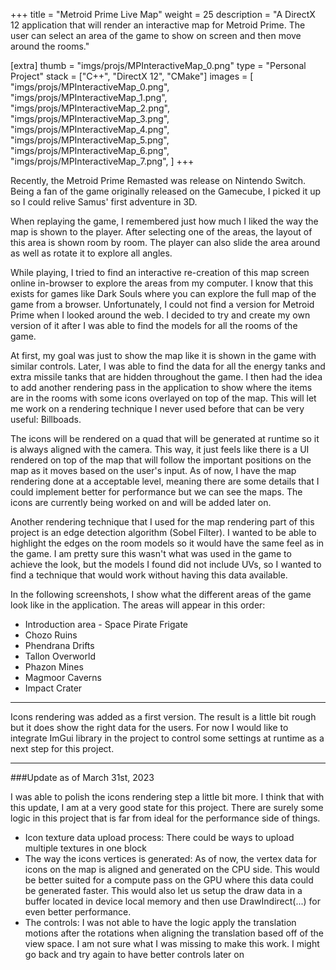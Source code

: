 +++
title = "Metroid Prime Live Map"
weight = 25
description = "A DirectX 12 application that will render an interactive map for Metroid Prime. The user can select an area of the game to show on screen and then move around the rooms."

[extra]
thumb = "imgs/projs/MPInteractiveMap_0.png"
type = "Personal Project"
stack = ["C++", "DirectX 12", "CMake"]
images = [
    "imgs/projs/MPInteractiveMap_0.png",
    "imgs/projs/MPInteractiveMap_1.png",
    "imgs/projs/MPInteractiveMap_2.png",
    "imgs/projs/MPInteractiveMap_3.png",
    "imgs/projs/MPInteractiveMap_4.png",
    "imgs/projs/MPInteractiveMap_5.png",
    "imgs/projs/MPInteractiveMap_6.png",
    "imgs/projs/MPInteractiveMap_7.png",
]
+++

Recently, the Metroid Prime Remasted was release on Nintendo Switch. Being a fan of the game originally released on the Gamecube, I picked it up so I could relive Samus' first adventure in 3D.

When replaying the game, I remembered just how much I liked the way the map is shown to the player. After selecting one of the areas, the layout of this area is shown room by room. The player can also slide the area around as well as rotate it to explore all angles.

While playing, I tried to find an interactive re-creation of this map screen online in-browser to explore the areas from my computer. I know that this exists for games like Dark Souls where you can explore the full map of the game from a browser. Unfortunately, I could not find a version for Metroid Prime when I looked around the web. I decided to try and create my own version of it after I was able to find the models for all the rooms of the game.

At first, my goal was just to show the map like it is shown in the game with similar controls. Later, I was able to find the data for all the energy tanks and extra missile tanks that are hidden throughout the game. I then had the idea to add another rendering pass in the application to show where the items are in the rooms with some icons overlayed on top of the map. This will let me work on a rendering technique I never used before that can be very useful: Billboads.

The icons will be rendered on a quad that will be generated at runtime so it is always aligned with the camera. This way, it just feels like there is a UI rendered on top of the map that will follow the important positions on the map as it moves based on the user's input. As of now, I have the map rendering done at a acceptable level, meaning there are some details that I could implement better for performance but we can see the maps. The icons are currently being worked on and will be added later on.

Another rendering technique that I used for the map rendering part of this project is an edge detection algorithm (Sobel Filter). I wanted to be able to highlight the edges on the room models so it would have the same feel as in the game. I am pretty sure this wasn't what was used in the game to achieve the look, but the models I found did not include UVs, so I wanted to find a technique that would work without having this data available.

In the following screenshots, I show what the different areas of the game look like in the application. The areas will appear in this order:

* Introduction area - Space Pirate Frigate
* Chozo Ruins
* Phendrana Drifts
* Tallon Overworld
* Phazon Mines
* Magmoor Caverns
* Impact Crater

-------------------------------------------------

Icons rendering was added as a first version. The result is a little bit rough but it does show the right data for the users. For now I would like to integrate ImGui library in the project to control some settings at runtime as a next step for this project.

-------------------------------------------------

###Update as of March 31st, 2023

I was able to polish the icons rendering step a little bit more. I think that with this update, I am at a very good state for this project. There are surely some logic in this project that is far from ideal for the performance side of things.

* Icon texture data upload process: There could be ways to upload multiple textures in one block
* The way the icons vertices is generated: As of now, the vertex data for icons on the map is aligned and generated on the CPU side. This would be better suited for a compute pass on the GPU where this data could be generated faster. This would also let us setup the draw data in a buffer located in device local memory and then use DrawIndirect(...) for even better performance.
* The controls: I was not able to have the logic apply the translation motions after the rotations when aligning the translation based off of the view space. I am not sure what I was missing to make this work. I might go back and try again to have better controls later on
